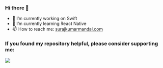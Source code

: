 ### Hi there 👋

- 🔭 I’m currently working on Swift
- 🌱 I’m currently learning React Native
- 📫 How to reach me: <a href="https://surajkumarmandal.com/">surajkumarmandal.com</a>

### If you found my repository helpful, please consider supporting me:
<a href="https://www.buymeacoffee.com/surajmandal"><img src="https://img.buymeacoffee.com/button-api/?text=Buy me a coffee&emoji=&slug=surajmandal&button_colour=FFDD00&font_colour=000000&font_family=Cookie&outline_colour=000000&coffee_colour=ffffff"></a>
